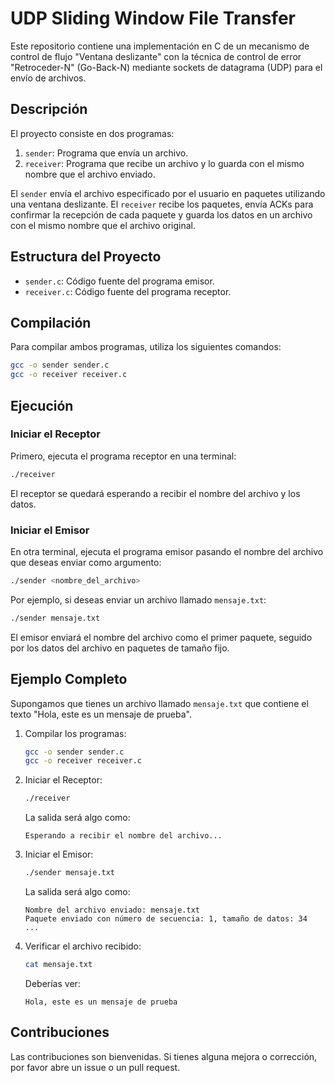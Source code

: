 # UDP Sliding Window File Transfer

Este repositorio contiene una implementación en C de un mecanismo de control de flujo "Ventana deslizante" con la técnica de control de error "Retroceder-N" (Go-Back-N) mediante sockets de datagrama (UDP) para el envío de archivos.

## Descripción

El proyecto consiste en dos programas:
1. `sender`: Programa que envía un archivo.
2. `receiver`: Programa que recibe un archivo y lo guarda con el mismo nombre que el archivo enviado.

El `sender` envía el archivo especificado por el usuario en paquetes utilizando una ventana deslizante. El `receiver` recibe los paquetes, envía ACKs para confirmar la recepción de cada paquete y guarda los datos en un archivo con el mismo nombre que el archivo original.

## Estructura del Proyecto

- `sender.c`: Código fuente del programa emisor.
- `receiver.c`: Código fuente del programa receptor.

## Compilación

Para compilar ambos programas, utiliza los siguientes comandos:

```sh
gcc -o sender sender.c
gcc -o receiver receiver.c
```

## Ejecución

### Iniciar el Receptor

Primero, ejecuta el programa receptor en una terminal:

```sh
./receiver
```

El receptor se quedará esperando a recibir el nombre del archivo y los datos.

### Iniciar el Emisor

En otra terminal, ejecuta el programa emisor pasando el nombre del archivo que deseas enviar como argumento:

```sh
./sender <nombre_del_archivo>
```

Por ejemplo, si deseas enviar un archivo llamado `mensaje.txt`:

```sh
./sender mensaje.txt
```

El emisor enviará el nombre del archivo como el primer paquete, seguido por los datos del archivo en paquetes de tamaño fijo.

## Ejemplo Completo

Supongamos que tienes un archivo llamado `mensaje.txt` que contiene el texto "Hola, este es un mensaje de prueba".

1. Compilar los programas:

    ```sh
    gcc -o sender sender.c
    gcc -o receiver receiver.c
    ```

2. Iniciar el Receptor:

    ```sh
    ./receiver
    ```

    La salida será algo como:

    ```
    Esperando a recibir el nombre del archivo...
    ```

3. Iniciar el Emisor:

    ```sh
    ./sender mensaje.txt
    ```

    La salida será algo como:

    ```
    Nombre del archivo enviado: mensaje.txt
    Paquete enviado con número de secuencia: 1, tamaño de datos: 34
    ...
    ```

4. Verificar el archivo recibido:

    ```sh
    cat mensaje.txt
    ```

    Deberías ver:

    ```
    Hola, este es un mensaje de prueba
    ```

## Contribuciones

Las contribuciones son bienvenidas. Si tienes alguna mejora o corrección, por favor abre un issue o un pull request.
